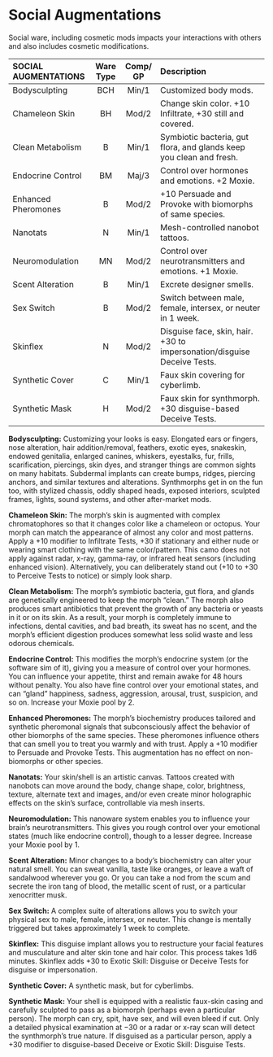 # Social Augmentations

Social ware, including cosmetic mods impacts your interactions with others and also includes cosmetic modifications.

<!--sort-->
| SOCIAL AUGMENTATIONS | Ware Type | Comp/<wbr>GP | Description                                                             |
| :------------------- | :-------: | :----------: | :---------------------------------------------------------------------- |
| Bodysculpting        |    BCH    |    Min/1     | Customized body mods.                                                   |
| Chameleon Skin       |    BH     |    Mod/2     | Change skin color. +10 Infiltrate, +30 still and covered.               |
| Clean Metabolism     |     B     |    Min/1     | Symbiotic bacteria, gut flora, and glands keep you clean and fresh.     |
| Endocrine Control    |    BM     |    Maj/3     | Control over hormones and emotions. +2 Moxie.                           |
| Enhanced Pheromones  |     B     |    Mod/2     | +10 Persuade and Provoke with biomorphs of same species.                |
| Nanotats             |     N     |    Min/1     | Mesh-controlled nanobot tattoos.                                        |
| Neuromodulation      |    MN     |    Mod/2     | Control over neurotransmitters and emotions. +1 Moxie.                  |
| Scent Alteration     |     B     |    Min/1     | Excrete designer smells.                                                |
| Sex Switch           |     B     |    Mod/2     | Switch between male, female, intersex, or neuter in 1 week.             |
| Skinflex             |     N     |    Mod/2     | Disguise face, skin, hair. +30 to impersonation/disguise Deceive Tests. |
| Synthetic Cover      |     C     |    Min/1     | Faux skin covering for cyberlimb.                                       |
| Synthetic Mask       |     H     |    Mod/2     | Faux skin for synthmorph. +30 disguise-based Deceive Tests.             |

<!--sort-->
**Bodysculpting:** Customizing your looks is easy. Elongated ears or fingers, nose alteration, hair addition/removal, feathers, exotic eyes, snakeskin, endowed genitalia, enlarged canines, whiskers, eyestalks, fur, frills, scarification, piercings, skin dyes, and stranger things are common sights on many habitats. Subdermal implants can create bumps, ridges, piercing anchors, and similar textures and alterations. Synthmorphs get in on the fun too, with stylized chassis, oddly shaped heads, exposed interiors, sculpted frames, lights, sound systems, and other after-market mods.

**Chameleon Skin:** The morph’s skin is augmented with complex chromatophores so that it changes color like a chameleon or octopus. Your morph can match the appearance of almost any color and most patterns. Apply a +10 modifier to Infiltrate Tests, +30 if stationary and either nude or wearing smart clothing with the same color/pattern. This camo does not apply against radar, x-ray, gamma-ray, or infrared heat sensors (including enhanced vision). Alternatively, you can deliberately stand out (+10 to +30 to Perceive Tests to notice) or simply look sharp.

**Clean Metabolism:** The morph’s symbiotic bacteria, gut flora, and glands are genetically engineered to keep the morph “clean.” The morph also produces smart antibiotics that prevent the growth of any bacteria or yeasts in it or on its skin. As a result, your morph is completely immune to infections, dental cavities, and bad breath, its sweat has no scent, and the morph’s efficient digestion produces somewhat less solid waste and less odorous chemicals.

**Endocrine Control:** This modifies the morph’s endocrine system (or the software sim of it), giving you a measure of control over your hormones. You can influence your appetite, thirst and remain awake for 48 hours without penalty. You also have fine control over your emotional states, and can “gland” happiness, sadness, aggression, arousal, trust, suspicion, and so on. Increase your Moxie pool by 2.

**Enhanced Pheromones:** The morph’s biochemistry produces tailored and synthetic pheromonal signals that subconsciously affect the behavior of other biomorphs of the same species. These pheromones influence others that can smell you to treat you warmly and with trust. Apply a +10 modifier to Persuade and Provoke Tests. This augmentation has no effect on non-biomorphs or other species.

**Nanotats:** Your skin/shell is an artistic canvas. Tattoos created with nanobots can move around the body, change shape, color, brightness, texture, alternate text and images, and/or even create minor holographic effects on the skin’s surface, controllable via mesh inserts.

**Neuromodulation:** This nanoware system enables you to influence your brain’s neurotransmitters. This gives you rough control over your emotional states (much like endocrine control), though to a lesser degree. Increase your Moxie pool by 1.

**Scent Alteration:** Minor changes to a body’s biochemistry can alter your natural smell. You can sweat vanilla, taste like oranges, or leave a waft of sandalwood wherever you go. Or you can take a nod from the scum and secrete the iron tang of blood, the metallic scent of rust, or a particular xenocritter musk.

**Sex Switch:** A complex suite of alterations allows you to switch your physical sex to male, female, intersex, or neuter. This change is mentally triggered but takes approximately 1 week to complete.

**Skinflex:** This disguise implant allows you to restructure your facial features and musculature and alter skin tone and hair color. This process takes 1d6 minutes. Skinflex adds +30 to Exotic Skill: Disguise or Deceive Tests for disguise or impersonation.

**Synthetic Cover:** A synthetic mask, but for cyberlimbs.

**Synthetic Mask:** Your shell is equipped with a realistic faux-skin casing and carefully sculpted to pass as a biomorph (perhaps even a particular person). The morph can cry, spit, have sex, and will even bleed if cut. Only a detailed physical examination at −30 or a radar or x-ray scan will detect the synthmorph’s true nature. If disguised as a particular person, apply a +30 modifier to disguise-based Deceive or Exotic Skill: Disguise Tests.

<!--sort-end-->
